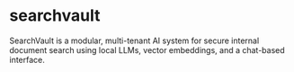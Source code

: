 # searchvault
SearchVault is a modular, multi-tenant AI system for secure internal document search using local LLMs, vector embeddings, and a chat-based interface.
